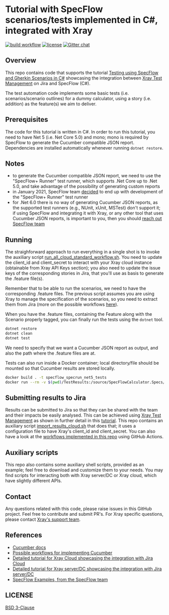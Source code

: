 # Tutorial with SpecFlow scenarios/tests implemented in C#, integrated with Xray

[![build workflow](https://github.com/Xray-App/tutorial-csharp-specflow/actions/workflows/main.yml/badge.svg)](https://github.com/Xray-App/tutorial-csharp-specflow/actions/workflows/main.yml)
[![license](https://img.shields.io/badge/License-BSD%203--Clause-green.svg)](https://opensource.org/licenses/BSD-3-Clause)
[![Gitter chat](https://badges.gitter.im/gitterHQ/gitter.png)](https://gitter.im/Xray-App/community)

## Overview

This repo contains code that supports the tutorial [Testing using SpecFlow and Gherkin Scenarios in C#](https://docs.getxray.app/display/XRAYCLOUD/Testing+using+Cucumber+in+Java) showcasing the integration between [Xray Test Management](https://www.getxray.app/) on Jira and SpecFlow (C#).

The test automation code implements some basic tests (i.e. scenarios/scenario outlines) for a dummy calculator, using a story (i.e. addition) as the feature(s) we aim to deliver.

## Prerequisites

The code for this tutorial is written in C#. In order to run this tutorial, you need to have Net 5 (i.e. Net Core 5.0) and mono; mono is required by SpecFlow to generate the Cucumber compatible JSON report.
Dependencies are installed automatically whenever running `dotnet restore`.

## Notes

- to generate the Cucumber compatible JSON report, we need to use the "SpecFlow+ Runner" test runner, which supports .Net Core up to .Net 5.0, and take advantage of the possibility of generating custom reports
- in January 2021, SpecFlow team [decided](https://specflow.org/using-specflow/the-retirement-of-specflow-runner/) to end up with development of the "SpecFlow+ Runner" test runner
- for .Net 6.0 there is no way of generating Cucumber JSON reports, as the supported test runners (e.g., NUnit, xUnit, MSTest) don't support it; if using SpecFlow and integrating it with Xray, or any other tool that uses Cucumber JSON reports, is important to you, then you should [reach out SpecFlow team](https://support.specflow.org/)


## Running

The straighforward approach to run everything in a single shot is to invoke the auxiliary script [run_all_cloud_standard_workflow.sh](run_all_cloud_standard_workflow.sh).
You need to update the client_id and client_secret to interact with your Xray cloud instance (obtainable from Xray API Keys section); you also need to update the issue keys of the corresponding stories in Jira, that you'll use as basis to generate the .feature file(s).

Remember that to be able to run the scenarios, we need to have the corresponding .feature files. The previous script assumes you are using Xray to manage the specification of the scenarios, so you need to extract them from Jira (more on the possible workflows [here](https://docs.getxray.app/pages/viewpage.action?pageId=31622264)).

When you have the .feature files, containing the Feature along with the Scenario properly tagged, you can finally run the tests using the `dotnet` tool.

```bash
dotnet restore
dotnet clean
dotnet test
```

We need to specify that we want a Cucumber JSON report as output, and also the path where the .feature files are at.

Tests can also run inside a Docker container; local directory/file should be mounted so that Cucumber results are stored locally.

```bash
docker build . -t specflow_specrun_net5_tests
docker run --rm -v $(pwd)/TestResults:/source/SpecFlowCalculator.Specs/TestResults -t specflow_specrun_net5_tests
```


## Submitting results to Jira

Results can be submitted to Jira so that they can be shared with the team and their impacts be easily analysed.
This can be achieved using [Xray Test Management](https://www.getxray.app/) as shown in further detail in this [tutorial](XXXXXXXX).
This repo contains an auxiliary script [import_results_cloud.sh](import_results_cloud.sh) that does that; it uses a configuration file to have Xray's client_id and client_secret.
You can also have a look at the [workflows implemented in this repo](.github/workflows) using GitHub Actions.


## Auxiliary scripts

This repo also contains some auxiliary shell scripts, provided as an example; feel free to download and customize them to your needs.
You may find scripts for interacting both with Xray server/DC or Xray cloud, which have slightly different APIs.


## Contact

Any questions related with this code, please raise issues in this GitHub project. Feel free to contribute and submit PR's.
For Xray specific questions, please contact [Xray's support team](https://jira.getxray.app/servicedesk/customer/portal/2).

## References

- [Cucumber docs](https://cucumber.io/docs/installation/)
- [Possible workflows for implementing Cucumber](https://docs.getxray.app/pages/viewpage.action?pageId=31622264)
- [Detailed tutorial for Xray Cloud showcasing the integration with Jira Cloud](XXX)
- [Detailed tutorial for Xray server/DC showcasing the integration with Jira server/DC](XXX)
- [SpecFlow Examples, from the SpecFlow team](https://github.com/SpecFlowOSS/SpecFlow-Examples)


## LICENSE

[BSD 3-Clause](LICENSE)


